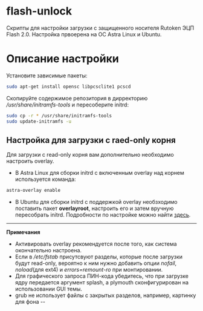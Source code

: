 # flash-unlock
Скрипты для настройки загрузки с защищенного носителя Rutoken ЭЦП Flash 2.0. Настройка првоерена на ОС Astra Linux и Ubuntu.

# Описание настройки
Установите зависимые пакеты:
```bash
sudo apt-get install opensc libpcsclite1 pcscd
```

Cкопируйте содержимое репозитория в дирректорию _/usr/share/initramfs-tools_ и пересоберите initrd:
```bash
sudo cp -r * /usr/share/initramfs-tools
sudo update-initramfs -u
```

## Настройка для загрузки с raed-only корня
Для загрузки с read-only корня вам дополнительно необходимо настроить overlay. 
* В Astra Linux для сборки initrd с включенным overlay над корнем используется команда:
```bash
astra-overlay enable
```
* В Ubuntu для сборки initrd с поддержкой overlay необзходимо поставить пакет **overlayroot**, настроить его и затем вручную пересобрать initrd. Подробности по настройке можно найти [здесь](https://spin.atomicobject.com/2015/03/10/protecting-ubuntu-root-filesystem/).

---
**Примечания**
* Активировать overlay рекомендуется после того, как система окончательно настроена.
* Если в */etc/fstab* присутсвуют разделы, которые после загрузки будут read-only, вероятно к ним нужно добавить опции *nofail*, *noload*(для ext4) и *errors=remount-ro* при монтировании.
* Для графического запроса ПИН-кода убедитесь, что при загрузке ядру передается аргумент splash, а plymouth сконфигурирован на использовании GUI темы.
* grub не использует файлы с закрытых разделов, например, картинку для фона
--




